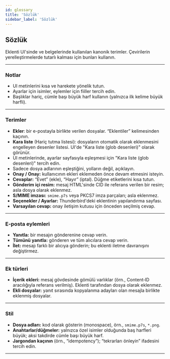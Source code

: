 ```yaml
---
id: glossary
title: 'Sözlük'
sidebar_label: 'Sözlük'
---
```


## Sözlük

Eklenti UI'sinde ve belgelerinde kullanılan kanonik terimler. Çevirilerin yerelleştirmelerde tutarlı kalması için bunları kullanın.

---

### Notlar

- UI metinlerini kısa ve harekete yönelik tutun.
- Ayarlar için isimler, eylemler için fiiller tercih edin.
- Başlıklar hariç, cümle başı büyük harf kullanın (yalnızca ilk kelime büyük harfli).

---

### Terimler

- **Ekler**: bir e-postayla birlikte verilen dosyalar. “Eklentiler” kelimesinden kaçının.
- **Kara liste** (Hariç tutma listesi): dosyaların otomatik olarak eklenmesini engelleyen desenler listesi. UI'de "Kara liste (glob desenleri)" olarak görünür.
- UI metinlerinde, ayarlar sayfasıyla eşleşmesi için "Kara liste (glob desenleri)" tercih edin.
- Sadece dosya adlarının eşleştiğini, yolların değil, açıklayın.
- **Onay / Onay:** kullanıcının ekleri eklemeden önce devam etmesini isteyin.
- **Cevaplar:** “Evet” (ekle), “Hayır” (iptal). Düğme etiketlerini kısa tutun.
- **Gönderim içi resim:** mesaj HTML'sinde CID ile referans verilen bir resim; asla dosya olarak eklenmez.
- **S/MIME imzası:** `smime.p7s` veya PKCS7 imza parçaları; asla eklenmez.
- **Seçenekler / Ayarlar:** Thunderbird'deki eklentinin yapılandırma sayfası.
- **Varsayılan cevap:** onay iletişim kutusu için önceden seçilmiş cevap.

---

### E-posta eylemleri

- **Yanıtla:** bir mesajın gönderenine cevap verin.
- **Tümünü yanıtla:** gönderen ve tüm alıcılara cevap verin.
- **İlet:** mesajı farklı bir alıcıya gönderin; bu eklenti iletme davranışını değiştirmez.

---

### Ek türleri

- **İçerik ekleri:** mesaj gövdesinde gömülü varlıklar (örn., Content‑ID aracılığıyla referans verilmiş). Eklenti tarafından dosya olarak eklenmez.
- **Ekli dosyalar:** yanıt sırasında kopyalanma adayları olan mesajla birlikte eklenmiş dosyalar.

---

### Stil

- **Dosya adları:** kod olarak gösterin (monospace), örn., `smime.p7s`, `*.png`.
- **Anahtarlar/düğmeler:** yalnızca özel isimler olduğunda baş harfleri büyük; aksi takdirde cümle başı büyük harf.
- **Jargondan kaçının** (örn., “idempotency”); “tekrarları önleyin” ifadesini tercih edin.

---
